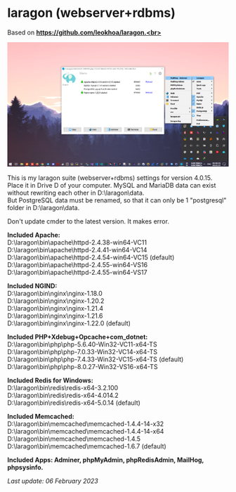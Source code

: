 # laragon (webserver+rdbms)
Based on **https://github.com/leokhoa/laragon.<br>**

![laragon-v4.png](laragon-v4.png)

This is my laragon suite (webserver+rdbms) settings for version 4.0.15.<br>
Place it in Drive D of your computer.
MySQL and MariaDB data can exist without rewriting each other in D:\laragon\data.<br>
But PostgreSQL data must be renamed, so that it can only be 1 "postgresql" folder in D:\laragon\data.<br>

Don't update cmder to the latest version. It makes error.

**Included Apache:<br>**
D:\laragon\bin\apache\httpd-2.4.38-win64-VC11<br>
D:\laragon\bin\apache\httpd-2.4.41-win64-VC14<br>
D:\laragon\bin\apache\httpd-2.4.54-win64-VC15 (default)<br>
D:\laragon\bin\apache\httpd-2.4.55-win64-VS16<br>
D:\laragon\bin\apache\httpd-2.4.55-win64-VS17<br>

**Included NGIND:<br>**
D:\laragon\bin\nginx\nginx-1.18.0<br>
D:\laragon\bin\nginx\nginx-1.20.2<br>
D:\laragon\bin\nginx\nginx-1.21.4<br>
D:\laragon\bin\nginx\nginx-1.21.6<br>
D:\laragon\bin\nginx\nginx-1.22.0 (default)<br>

**Included PHP+Xdebug+Opcache+com_dotnet:<br>**
D:\laragon\bin\php\php-5.6.40-Win32-VC11-x64-TS<br>
D:\laragon\bin\php\php-7.0.33-Win32-VC14-x64-TS<br>
D:\laragon\bin\php\php-7.4.33-Win32-VC15-x64-TS (default)<br>
D:\laragon\bin\php\php-8.0.27-Win32-VS16-x64-TS<br>

**Included Redis for Windows:<br>**
D:\laragon\bin\redis\redis-x64-3.2.100<br>
D:\laragon\bin\redis\redis-x64-4.014.2<br>
D:\laragon\bin\redis\redis-x64-5.0.14 (default)<br>

**Included Memcached:<br>**
D:\laragon\bin\memcached\memcached-1.4.4-14-x32<br>
D:\laragon\bin\memcached\memcached-1.4.4-14-x64<br>
D:\laragon\bin\memcached\memcached-1.4.5<br>
D:\laragon\bin\memcached\memcached-1.6.7 (default)<br>

**Included Apps: Adminer, phpMyAdmin, phpRedisAdmin, MailHog, phpsysinfo.**

*Last update: 06 February 2023*
